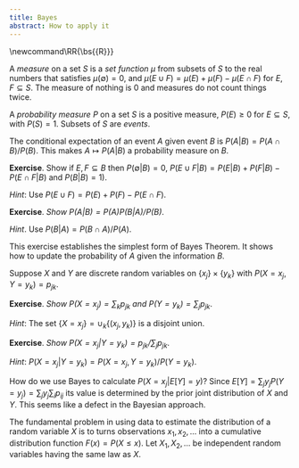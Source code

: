 ```yaml
---
title: Bayes
abstract: How to apply it
---
```

\newcommand\RR{\bs{{R}}}

A _measure_ on a set $S$ is a _set function_ $\mu$
from subsets of $S$ to the real numbers that satisfies
$\mu(\emptyset) = 0$, and
$\mu(E\cup F) = \mu(E) + \mu(F) - \mu(E\cap F)$ for $E,F\subseteq S$.
The measure of nothing is 0 and measures do not count things twice.

A _probability measure_ $P$ on a set $S$ is a positive measure, $P(E)\ge0$
for $E\subseteq S$, with $P(S) = 1$. Subsets of $S$ are _events_.

The conditional expectation of an event $A$ given event $B$
is $P(A|B) = P(A\cap B)/P(B)$. This makes $A\mapsto P(A|B)$
a probability measure on $B$.

__Exercise__. Show if $E,F\subseteq B$ then $P(\emptyset|B) = 0$, $P(E \cup F|B) = P(E|B) + P(F|B) - P(E\cap F|B)$
and $P(B|B) = 1)$.

_Hint_: Use $P(E\cup F) = P(E) + P(F) - P(E\cap F)$.

__Exercise__. _Show $P(A|B) = P(A)P(B|A)/P(B)$_.

_Hint_. Use $P(B|A) = P(B\cap A)/P(A)$.

This exercise establishes the simplest form of Bayes Theorem. It shows how to update the
probability of $A$ given the information $B$.

Suppose $X$ and $Y$ are discrete random variables on $\{x_j\}\times\{y_k\}$
with $P(X = x_j, Y = y_k) = p_{jk}$.

__Exercise__. _Show $P(X = x_j) = \sum_k p_{jk}$ and $P(Y = y_k) = \sum_j p_{jk}$_.

_Hint_: The set $\{X = x_j\} = \cup_k \{(x_j, y_k)\}$ is a disjoint union.

__Exercise__. _Show $P(X = x_j|Y = y_k) = p_{jk}/\sum_j p_{jk}$_.

_Hint_: $P(X = x_j|Y = y_k) = P(X = x_j, Y = y_k)/P(Y = y_k)$.

How do we use Bayes to calculate $P(X = x_j|E[Y] = y)$?
Since $E[Y] = \sum_j y_j P(Y = y_j) = \sum_j y_j \sum_i p_{ij}$
its value is determined by the prior joint distribution of $X$ and $Y$.
This seems like a defect in the Bayesian approach.

The fundamental problem in using data to estimate the distribution
of a random variable $X$ is to turns observations $x_1, x_2, \ldots$
into a cumulative distribution function $F(x) = P(X\le x)$.
Let $X_1, X_2, \ldots$ be independent random variables having the
same law as $X$.
